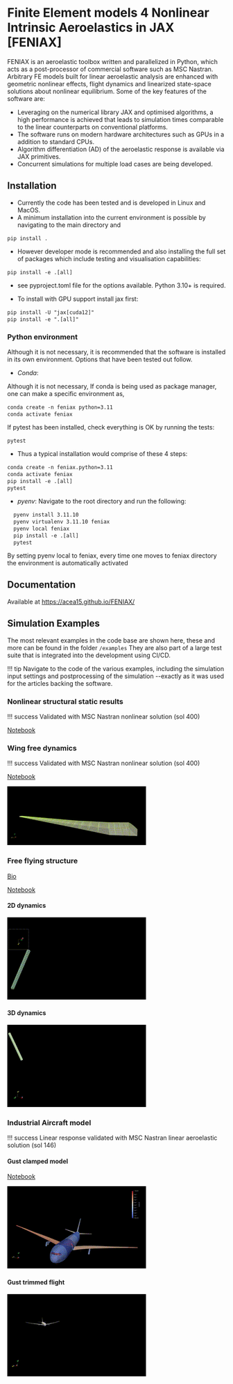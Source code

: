 # Finite Element models 4 Nonlinear Intrinsic Aeroelastics in JAX [FENIAX]

FENIAX is an aeroelastic toolbox  written and parallelized in Python, which acts as a post-processor of commercial software such as MSC Nastran. 
Arbitrary FE models built for linear aeroelastic analysis are enhanced with geometric nonlinear effects, flight dynamics and linearized state-space solutions about nonlinear equilibrium.
Some of the key features of the software are:
- Leveraging on the numerical library JAX and optimised algorithms, a high performance is achieved that leads to simulation times comparable to the linear counterparts on conventional platforms.
- The software runs on modern hardware architectures such as GPUs in a addition to standard CPUs.
- Algorithm differentiation (AD) of the aeroelastic response is available via JAX primitives. 
- Concurrent simulations for multiple load cases are being developed.

## Installation

- Currently the code has been tested and is developed in Linux and MacOS.
- A minimum installation into the current environment is possible by navigating to the main directory and
```
pip install .
```

- However developer mode is recommended and also installing the full set of packages which include testing and visualisation capabilities:

```
pip install -e .[all]
```

- see pyproject.toml file for the options available. Python 3.10+ is required.

- To install with GPU support install jax first:
```
pip install -U "jax[cuda12]"
pip install -e ".[all]"
```


### Python environment
Although it is not necessary, it is recommended that the software is installed in its own environment. Options that have been tested out follow.

- _Conda_:

Although it is not necessary, If conda is being used as package manager, one can make a specific environment as,

```
conda create -n feniax python=3.11
conda activate feniax
```

If pytest has been installed, check everything is OK by running the tests: 

```
pytest
```

- Thus a typical installation would comprise of these 4 steps:
```
conda create -n feniax.python=3.11
conda activate feniax
pip install -e .[all]
pytest
```

- _pyenv_: Navigate to the root directory and run the following: 

```
  pyenv install 3.11.10
  pyenv virtualenv 3.11.10 feniax
  pyenv local feniax
  pip install -e .[all]
  pytest
```
By setting pyenv local to feniax, every time one moves to feniax directory the environment is automatically activated


## Documentation
Available at https://acea15.github.io/FENIAX/

## Simulation Examples

The most relevant examples in the code base are shown here, these and more can be found in the folder `/examples`
They are also part of a large test suite that is integrated into the development using CI/CD.

!!! tip
    Navigate to the code of the various examples, including the simulation input settings and postprocessing of the simulation --exactly as it was used for the articles backing the software.


### Nonlinear structural static results
!!! success
    Validated with MSC Nastran nonlinear solution (sol 400)

[Notebook](./docs/documentation/examples/SailPlane/sailplane_nb.md)

### Wing free dynamics
!!! success
    Validated with MSC Nastran nonlinear solution (sol 400)
	
[Notebook](./docs/documentation/examples/wingSP/wingSP_nb.md)


![Wing free dynamics](./docs/media/wingSP_optimized.gif)

	
### Free flying structure

[Bio](https://mechanics.stanford.edu/simo)

[Notebook](./docs/documentation/examples/wingSP/wingSP_nb.md)

#### 2D dynamics
![Free flying structure 2D](./docs/media/SimoFFB2D_optimized.gif)
#### 3D dynamics
![Free flying structure 3D](./docs/media/SimoFFB3D_optimized.gif)

### Industrial Aircraft model
!!! success
    Linear response validated with MSC Nastran linear aeroelastic solution (sol 146)

#### Gust clamped model

[Notebook](./docs/documentation/examples/XRF1/xrf1_nb.md)


![XRF1-gustclamped](./docs/media/xrf1_gust_optimized.gif)


#### Gust trimmed flight
![XRF1-Trim+gust](./docs/media/xrf1_trimgust_optimized.gif)

